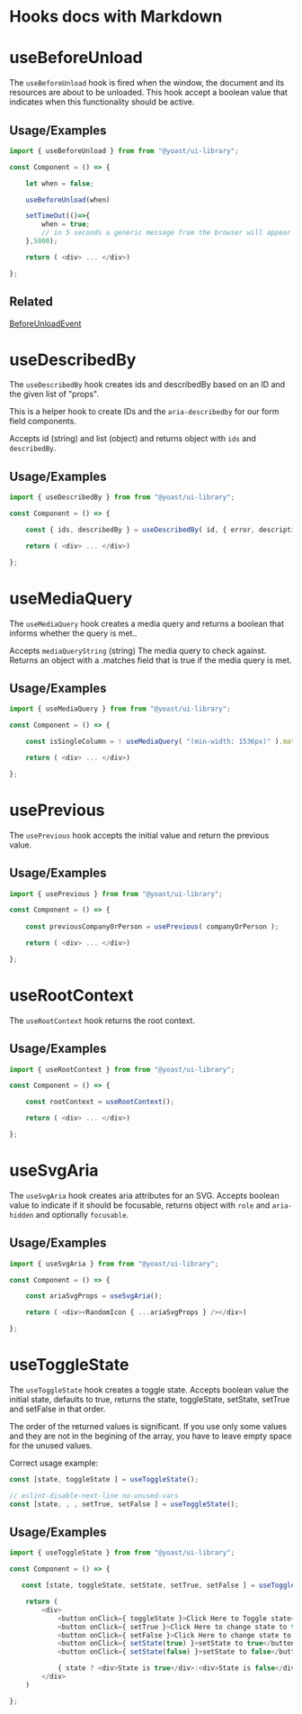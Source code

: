 # Hooks docs with Markdown

# useBeforeUnload 
The `useBeforeUnload` hook is fired when the window, the document and its resources are about to be unloaded.
This hook accept a boolean value that indicates when this functionality should be active.

## Usage/Examples  
~~~javascript  
import { useBeforeUnload } from from "@yoast/ui-library";

const Component = () => {

    let when = false;

    useBeforeUnload(when)

    setTimeOut(()=>{
        when = true;
        // in 5 seconds a generic message from the browser will appear to warn of before window will upload.
    },5000);

    return ( <div> ... </div>)

};
~~~  

## Related    

[BeforeUnloadEvent](https://developer.mozilla.org/en-US/docs/Web/API/BeforeUnloadEvent)  


# useDescribedBy 
The `useDescribedBy` hook creates ids and describedBy based on an ID and the given list of "props".

This is a helper hook to create IDs and the `aria-describedby` for our form field components.

Accepts id (string) and list (object) and returns object with `ids` and `describedBy`.

## Usage/Examples  
~~~javascript  
import { useDescribedBy } from from "@yoast/ui-library";

const Component = () => {

    const { ids, describedBy } = useDescribedBy( id, { error, description } );

    return ( <div> ... </div>)

};

~~~  

# useMediaQuery
The `useMediaQuery` hook creates a media query and returns a boolean that informs whether the query is met..

Accepts `mediaQueryString` (string) The media query to check against.
Returns an object with a .matches field that is true if the media query is met.

## Usage/Examples  
~~~javascript  
import { useMediaQuery } from from "@yoast/ui-library";

const Component = () => {

    const isSingleColumn = ! useMediaQuery( "(min-width: 1536px)" ).matches;

    return ( <div> ... </div>)

};
~~~  

# usePrevious

The `usePrevious` hook accepts the initial value and return the previous value.

## Usage/Examples  
~~~javascript  
import { usePrevious } from from "@yoast/ui-library";

const Component = () => {
     
    const previousCompanyOrPerson = usePrevious( companyOrPerson );

    return ( <div> ... </div>)

};
~~~  

# useRootContext

The `useRootContext` hook returns the root context.

## Usage/Examples  
~~~javascript  
import { useRootContext } from from "@yoast/ui-library";

const Component = () => {

    const rootContext = useRootContext();

    return ( <div> ... </div>)

};
~~~  

# useSvgAria

The `useSvgAria` hook creates aria attributes for an SVG. 
Accepts boolean value to indicate if it should be focusable, returns object with `role` and `aria-hidden` and optionally `focusable`.

## Usage/Examples  
~~~javascript  
import { useSvgAria } from from "@yoast/ui-library";

const Component = () => {

    const ariaSvgProps = useSvgAria();

    return ( <div><RandomIcon { ...ariaSvgProps } /></div>)

};
~~~  


# useToggleState

The `useToggleState` hook creates a toggle state. 
Accepts boolean value the initial state, defaults to true, returns the state, toggleState, setState, setTrue and setFalse in that order.

The order of the returned values is significant. If you use only some values and they are not in the begining of the array, you have to leave empty space for the unused values. 

Correct usage  example:

~~~javascript  
const [state, toggleState ] = useToggleState();

// eslint-disable-next-line no-unused-vars
const [state, , , setTrue, setFalse ] = useToggleState();
~~~  

## Usage/Examples  

~~~javascript  
import { useToggleState } from from "@yoast/ui-library";

const Component = () => {

   const [state, toggleState, setState, setTrue, setFalse ] = useToggleState();

    return ( 
        <div>
            <button onClick={ toggleState }>Click Here to Toggle state</button>
            <button onClick={ setTrue }>Click Here to change state to true</button>
            <button onClick={ setFalse }>Click Here to change state to false</button>
            <button onClick={ setState(true) }>setState to true</button>
            <button onClick={ setState(false) }>setState to false</button>

            { state ? <div>State is true</div>:<div>State is false</div> }
        </div>
    )

};
~~~  